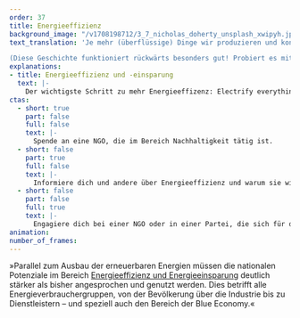 ```yaml
---
order: 37
title: Energieeffizienz
background_image: "/v1708198712/3_7_nicholas_doherty_unsplash_xwipyh.jpg#4cd4ff"
text_translation: 'Je mehr (überflüssige) Dinge wir produzieren und konsumieren, je mehr (Methangas pupsende, ganze Landschaften verschlingende) Lebewesen wir vertilgen, je fossiler wir uns fortbewegen, heizen, reisen, kleiden, desto mehr Energie benötigen wir. Eine Antwort auf die Frage, wo wir die hernehmen sollen: Anstatt einfach Windrad um Windrad in unsere Meere zu knallen (wo sie dann dumm rumstehen, wenn uns was Besseres einfällt), einfach mal weniger zu ... s.o. 

(Diese Geschichte funktioniert rückwärts besonders gut! Probiert es mit dem Scrollbalken aus!) '
explanations:
- title: Energieeffizienz und -einsparung
  text: |-
    Der wichtigste Schritt zu mehr Energieeffizenz: Electrify everything. Je größer der Anteil an Energie, die wir durch Verbrennen fossiler Energieträger gewinnen, desto kleiner ist der Anteil dieser Energie, die wir tatsächlich nutzen können, denn ein großer Teil davon entweicht einfach als Wärme in die Umgebung. Wenn wir also <i>alles</i> – Autos, Heizungen, Flugzeuge, Hochöfen – in Zukunft <span class="expander"><span class="trigger">elektrisch</span><span class="info">Ganz abgesehen davon, dass das Verbrennen fossiler Energieträger bekanntermaßen noch den einen oder anderen weiteren unangenehmen Effekt mit sich bringt.</span></span> betreiben, brauchen wir zwar sehr viel mehr Strom, aber <span class="sidenote"><cite class="icon-link_external"><a href="https://www.sustainabilitybynumbers.com/p/iea-energy-scenarios" target="_blank" rel="noopener">"Global energy demand could be lower in 2050, despite the world getting richer" / Hannah Ritchie, Sustainability by Numbers</a></cite><span>deutlich weniger Energie</span></span>. Und das ist dann effizient. <i>Sparsam</i> ist es deswegen aber noch lange nicht. Und jede zusätzliche Solarzelle und jedes zusätzliche Windrad, <span class="sidenote"><cite class="icon-link_external"><a href="https://www.nabu.de/natur-und-landschaft/meere/offshore-windparks/index.html" target="_blank" rel="noopener">"Offshore-Windkraft in Deutschland: Chance fürs Klima - Risiko für die Meere" / NABU</a></cite><span>insbesondere</span></span> auf See, haben Auswirkungen auf die umgebenden <span class="expander"><span class="trigger">Ökosysteme –</span><span class="info">weit weniger, wohlgemerkt, als jede fossile Form der Energiegewinnung</span></span> je weniger wir davon brauchen, desto besser. Wo die größten Einsparpotentiale liegen: Bei <span class="expander"><span class="trigger">Wärme,</span><span class="info"><a href="https://www.umweltbundesamt.de/service/uba-fragen/wo-gibt-es-das-groesste-einsparpotential" target="_blank">Gebäude</a> besser isolieren</span></span> in der <span class="expander"><span class="trigger">Mobilität,</span><span class="info">mehr Öffis, weniger Individualverkehr und auf keinen Fall auf <a href="https://www.agora-verkehrswende.de/veroeffentlichungen/e-fuels-zwischen-wunsch-und-wirklichkeit/" target="_blank">E-Fuels</a> setzen, wo es nicht absolut unvermeidbar ist</span></span> in der energieintensiven <span class="expander"><span class="trigger">Industrie,</span><span class="info">zu viele und zu unterschiedliche <a href="https://idw-online.de/de/news546493" target="_blank">Einzelmaßnahmen</a>, um sie hier aufzuzählen</span></span> und nicht zuletzt: In einer Wirtschaft, die <span class="sidenote"><cite class="icon-link_external"><a href="https://www.nature.com/articles/d41586-022-04412-x" target="_blank" rel="noopener">"Degrowth can work — here’s how science can help" / nature</a></cite><span>Wege</span></span> findet, Wohlstand und Erfolg nicht mehr ausschließlich daran zu messen, wie viel Geld ausgegeben wird, egal wofür.
ctas:
  - short: true
    part: false
    full: false
    text: |-
      Spende an eine NGO, die im Bereich Nachhaltigkeit tätig ist.
  - short: false
    part: true
    full: false
    text: |-
      Informiere dich und andere über Energieeffizienz und warum sie wichtig für die Bewältigung der Klimakrise ist, zum Beispiel (hier)[https://www.bundesregierung.de/breg-de/schwerpunkte/klimaschutz/energieeffizienz--1755970].
  - short: false
    part: false
    full: true
    text: |-
      Engagiere dich bei einer NGO oder in einer Partei, die sich für die Energiewende stark macht.
animation:
number_of_frames:
---
```


»Parallel zum Ausbau der erneuerbaren Energien müssen die nationalen Potenziale im Bereich [Energieeffizienz und Energieeinsparung](# "Energieeffizienz und -einsparung") deutlich stärker als bisher angesprochen und genutzt werden. Dies betrifft alle Energieverbrauchergruppen, von der Bevölkerung über die Industrie bis zu Dienstleistern – und speziell auch den Bereich der Blue Economy.«

